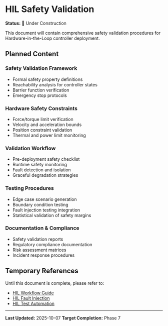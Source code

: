 # HIL Safety Validation

**Status:** 🚧 Under Construction

This document will contain comprehensive safety validation procedures for Hardware-in-the-Loop controller deployment.

## Planned Content

### Safety Validation Framework
- Formal safety property definitions
- Reachability analysis for controller states
- Barrier function verification
- Emergency stop protocols

### Hardware Safety Constraints
- Force/torque limit verification
- Velocity and acceleration bounds
- Position constraint validation
- Thermal and power limit monitoring

### Validation Workflow
- Pre-deployment safety checklist
- Runtime safety monitoring
- Fault detection and isolation
- Graceful degradation strategies

### Testing Procedures
- Edge case scenario generation
- Boundary condition testing
- Fault injection testing integration
- Statistical validation of safety margins

### Documentation & Compliance
- Safety validation reports
- Regulatory compliance documentation
- Risk assessment matrices
- Incident response procedures

## Temporary References

Until this document is complete, please refer to:
- [HIL Workflow Guide](hil-workflow.md)
- [HIL Fault Injection](../../reference/interfaces/hil_fault_injection.md)
- [HIL Test Automation](../../reference/interfaces/hil_test_automation.md)

---

**Last Updated:** 2025-10-07
**Target Completion:** Phase 7
